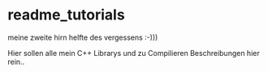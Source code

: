 # readme_tutorials
meine zweite hirn helfte des vergessens :-)))

Hier sollen alle mein C++ Librarys und zu Compilieren Beschreibungen hier rein..
